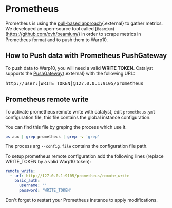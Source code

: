 # Prometheus

Prometheus is using the [pull-based approach](https://prometheus.io/docs/introduction/faq/#why-do-you-pull-rather-than-push?){.external} to gather metrics. We developed an open-source tool called [`Beamium`)(https://github.com/ovh/beamium/) in order to scrape metrics in Prometheus format and to push them to Warp10.

## How to Push data with Prometheus PushGateway

To push data to Warp10, you will need a valid **WRITE TOKEN**. Catalyst supports the [PushGateway](https://prometheus.io/docs/instrumenting/pushing/){.external} with the following URL:

<pre>http://user:[WRITE_TOKEN]@127.0.0.1:9105/prometheus</pre>

## Prometheus remote write

To activate prometheus remote write with catalyst, edit `prometheus.yml` configuration file, this file contains the global instance configuration.

You can find this file by greping the process which use it.

```sh
ps aux | grep prometheus | grep -v 'grep'
```

The process arg `--config.file` contains the configuration file path.

To setup prometheus remote configuration add the following lines (replace WRITE_TOKEN by a valid Warp10 token):

```yaml
remote_write:
  - url: http://127.0.0.1:9105/prometheus/remote_write
    basic_auth:
      username: ''
      password: 'WRITE_TOKEN'
```

Don't forget to restart your Prometheus instance to apply modifications.
